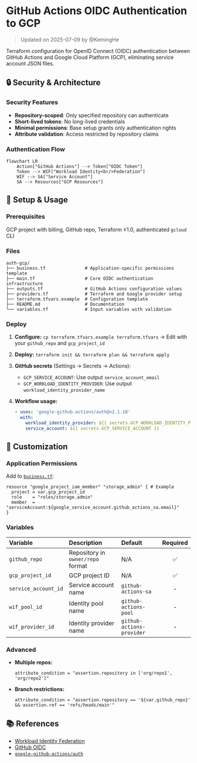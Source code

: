 # GitHub Actions OIDC Authentication to GCP

> Updated on 2025-07-09 by @KemingHe

Terraform configuration for OpenID Connect (OIDC) authentication between GitHub Actions and Google Cloud Platform (GCP), eliminating service account JSON files.

## 🔒 Security & Architecture

### Security Features

- **Repository-scoped**: Only specified repository can authenticate
- **Short-lived tokens**: No long-lived credentials  
- **Minimal permissions**: Base setup grants only authentication rights
- **Attribute validation**: Access restricted by repository claims

### Authentication Flow

```mermaid
flowchart LR
    Action["GitHub Actions"] --> Token["OIDC Token"]
    Token --> WIF["Workload Identity<br/>Federation"]
    WIF --> SA["Service Account"]
    SA --> Resources["GCP Resources"]
```

## 🚀 Setup & Usage

### Prerequisites

GCP project with billing, GitHub repo, Terraform ≥1.0, authenticated `gcloud` CLI

### Files

```plaintext
auth-gcp/
├── business.tf               # Application-specific permissions template
├── main.tf                   # Core OIDC authentication infrastructure  
├── outputs.tf                # GitHub Actions configuration values
├── providers.tf              # Terraform and Google provider setup
├── terraform.tfvars.example  # Configuration template
├── README.md                 # Documentation
└── variables.tf              # Input variables with validation
```

### Deploy

1. **Configure:** `cp terraform.tfvars.example terraform.tfvars` → Edit with your `github_repo` and `gcp_project_id`
2. **Deploy:** `terraform init && terraform plan && terraform apply`
3. **GitHub secrets** (Settings → Secrets → Actions):
   - `GCP_SERVICE_ACCOUNT`: Use output `service_account_email`
   - `GCP_WORKLOAD_IDENTITY_PROVIDER`: Use output `workload_identity_provider_name`
4. **Workflow usage:**

   ```yaml
   - uses: 'google-github-actions/auth@v2.1.10'
     with:
       workload_identity_provider: ${{ secrets.GCP_WORKLOAD_IDENTITY_PROVIDER }}
       service_account: ${{ secrets.GCP_SERVICE_ACCOUNT }}
   ```

## 🔧 Customization

### Application Permissions

Add to [`business.tf`](./business.tf):

```hcl
resource "google_project_iam_member" "storage_admin" { # Example
  project = var.gcp_project_id
  role    = "roles/storage.admin"
  member  = "serviceAccount:${google_service_account.github_actions_sa.email}"
}
```

### Variables

| Variable | Description | Default | Required |
| :-- | :-- | :-- | :-: |
| `github_repo` | Repository in `owner/repo` format | N/A | ✅ |
| `gcp_project_id` | GCP project ID | N/A | ✅ |
| `service_account_id` | Service account name | `github-actions-sa` | - |
| `wif_pool_id` | Identity pool name | `github-actions-pool` | - |
| `wif_provider_id` | Identity provider name | `github-actions-provider` | - |

### Advanced

- **Multiple repos:**

  ```hcl
  attribute_condition = "assertion.repository in ['org/repo1', 'org/repo2']"
  ```

- **Branch restrictions:**
  
  ```hcl
  attribute_condition = "assertion.repository == '${var.github_repo}' && assertion.ref == 'refs/heads/main'"
  ```

## 📚 References

- [Workload Identity Federation](https://cloud.google.com/iam/docs/workload-identity-federation)
- [GitHub OIDC](https://docs.github.com/en/actions/deployment/security-hardening-your-deployments/about-security-hardening-with-openid-connect)
- [`google-github-actions/auth`](https://github.com/google-github-actions/auth)
